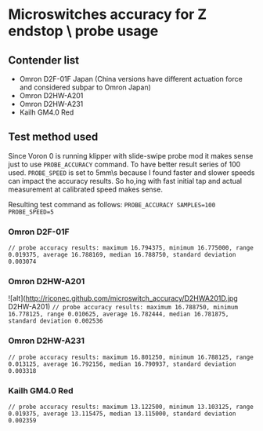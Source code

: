 # Microswitches accuracy for Z endstop \ probe usage
## Contender list
- Omron D2F-01F Japan (China versions have different actuation force and considered subpar to Omron Japan)
- Omron D2HW-A201
- Omron D2HW-A231
- Kailh GM4.0 Red

## Test method used
Since Voron 0 is running klipper with slide-swipe probe mod it makes sense just to use `PROBE_ACCURACY` command. To have better result series of 100 used. `PROBE_SPEED` is set to 5mm\s because I found faster and slower speeds can impact the accuracy results. So ho,ing with fast initial tap and actual measurement at calibrated speed makes sense.

Resulting test command as follows: `PROBE_ACCURACY SAMPLES=100 PROBE_SPEED=5` 

### Omron D2F-01F
`// probe accuracy results: maximum 16.794375, minimum 16.775000, range 0.019375, average 16.788169, median 16.788750, standard deviation 0.003074`

### Omron D2HW-A201
![alt](http://riconec.github.com/microswitch_accuracy/D2HWA201D.jpg D2HW-A201)
`// probe accuracy results: maximum 16.788750, minimum 16.778125, range 0.010625, average 16.782444, median 16.781875, standard deviation 0.002536`
### Omron D2HW-A231
`// probe accuracy results: maximum 16.801250, minimum 16.788125, range 0.013125, average 16.792156, median 16.790937, standard deviation 0.003318`

### Kailh GM4.0 Red
`// probe accuracy results: maximum 13.122500, minimum 13.103125, range 0.019375, average 13.115475, median 13.115000, standard deviation 0.002359`
